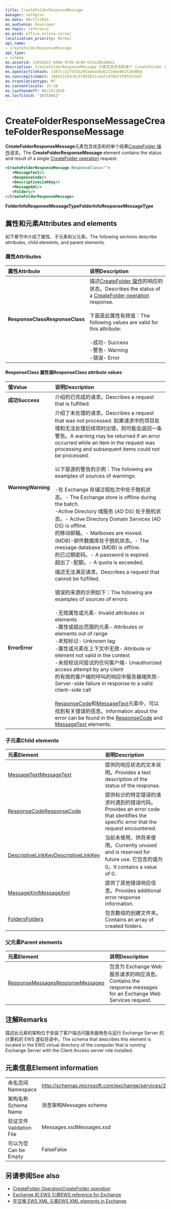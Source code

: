 ```yaml
---
title: CreateFolderResponseMessage
manager: sethgros
ms.date: 09/17/2015
ms.audience: Developer
ms.topic: reference
ms.prod: office-online-server
localization_priority: Normal
api_name:
- CreateFolderResponseMessage
api_type:
- schema
ms.assetid: 1301dd15-b008-4fd9-8c89-b15a20b186e2
description: CreateFolderResponseMessage 元素包含状态和单个 CreateFolder 操作请求的结果。
ms.openlocfilehash: c587cca1f935b295a0ed30ab2210de40af28d06d
ms.sourcegitcommit: 34041125dc8c5f993b21cebfc4f8b72f0fd2cb6f
ms.translationtype: MT
ms.contentlocale: zh-CN
ms.lasthandoff: 06/25/2018
ms.locfileid: "19753652"
---
```

# <a name="createfolderresponsemessage"></a><span data-ttu-id="f2ca8-103">CreateFolderResponseMessage</span><span class="sxs-lookup"><span data-stu-id="f2ca8-103">CreateFolderResponseMessage</span></span>

<span data-ttu-id="f2ca8-104">**CreateFolderResponseMessage**元素包含状态和的单个结果[CreateFolder 操作](createfolder-operation.md)请求。</span><span class="sxs-lookup"><span data-stu-id="f2ca8-104">The **CreateFolderResponseMessage** element contains the status and result of a single [CreateFolder operation](createfolder-operation.md) request.</span></span> 
  
```xml
<CreateFolderResponseMessage ResponseClass="">
   <MessageText/>
   <ResponseCode/>
   <DescriptiveLinkKey/>
   <MessageXml/>
   <Folders/>
</CreateFolderResponseMessage>
```

<span data-ttu-id="f2ca8-105">**FolderInfoResponseMessageType**</span><span class="sxs-lookup"><span data-stu-id="f2ca8-105">**FolderInfoResponseMessageType**</span></span>

## <a name="attributes-and-elements"></a><span data-ttu-id="f2ca8-106">属性和元素</span><span class="sxs-lookup"><span data-stu-id="f2ca8-106">Attributes and elements</span></span>

<span data-ttu-id="f2ca8-107">如下章节中介绍了属性、子元素和父元素。</span><span class="sxs-lookup"><span data-stu-id="f2ca8-107">The following sections describe attributes, child elements, and parent elements.</span></span>
  
### <a name="attributes"></a><span data-ttu-id="f2ca8-108">属性</span><span class="sxs-lookup"><span data-stu-id="f2ca8-108">Attributes</span></span>

|<span data-ttu-id="f2ca8-109">**属性**</span><span class="sxs-lookup"><span data-stu-id="f2ca8-109">**Attribute**</span></span>|<span data-ttu-id="f2ca8-110">**说明**</span><span class="sxs-lookup"><span data-stu-id="f2ca8-110">**Description**</span></span>|
|:-----|:-----|
|<span data-ttu-id="f2ca8-111">**ResponseClass**</span><span class="sxs-lookup"><span data-stu-id="f2ca8-111">**ResponseClass**</span></span> <br/> | <span data-ttu-id="f2ca8-112">描述[CreateFolder 操作](createfolder-operation.md)的响应的状态。</span><span class="sxs-lookup"><span data-stu-id="f2ca8-112">Describes the status of a [CreateFolder operation](createfolder-operation.md) response.</span></span><br/><br/><span data-ttu-id="f2ca8-113">下面是此属性有效值：</span><span class="sxs-lookup"><span data-stu-id="f2ca8-113">The following values are valid for this attribute:</span></span><br/><br/><span data-ttu-id="f2ca8-114">-成功</span><span class="sxs-lookup"><span data-stu-id="f2ca8-114">-  Success</span></span>  <br/><span data-ttu-id="f2ca8-115">-警告</span><span class="sxs-lookup"><span data-stu-id="f2ca8-115">-  Warning</span></span>  <br/><span data-ttu-id="f2ca8-116">-错误</span><span class="sxs-lookup"><span data-stu-id="f2ca8-116">-  Error</span></span>  <br/> |
   
#### <a name="responseclass-attribute-values"></a><span data-ttu-id="f2ca8-117">ResponseClass 属性值</span><span class="sxs-lookup"><span data-stu-id="f2ca8-117">ResponseClass attribute values</span></span>

|<span data-ttu-id="f2ca8-118">**值**</span><span class="sxs-lookup"><span data-stu-id="f2ca8-118">**Value**</span></span>|<span data-ttu-id="f2ca8-119">**说明**</span><span class="sxs-lookup"><span data-stu-id="f2ca8-119">**Description**</span></span>|
|:-----|:-----|
|<span data-ttu-id="f2ca8-120">**成功**</span><span class="sxs-lookup"><span data-stu-id="f2ca8-120">**Success**</span></span> <br/> |<span data-ttu-id="f2ca8-121">介绍的已完成的请求。</span><span class="sxs-lookup"><span data-stu-id="f2ca8-121">Describes a request that is fulfilled.</span></span>  <br/> |
|<span data-ttu-id="f2ca8-122">**Warning**</span><span class="sxs-lookup"><span data-stu-id="f2ca8-122">**Warning**</span></span> <br/> | <span data-ttu-id="f2ca8-123">介绍了未处理的请求。</span><span class="sxs-lookup"><span data-stu-id="f2ca8-123">Describes a request that was not processed.</span></span> <span data-ttu-id="f2ca8-124">如果请求中的项目处理和无法处理后续项时出错，则可能会返回一条警告。</span><span class="sxs-lookup"><span data-stu-id="f2ca8-124">A warning may be returned if an error occurred while an item in the request was processing and subsequent items could not be processed.</span></span><br/><br/><span data-ttu-id="f2ca8-125">以下是源的警告的示例：</span><span class="sxs-lookup"><span data-stu-id="f2ca8-125">The following are examples of sources of warnings:</span></span><br/><br/><span data-ttu-id="f2ca8-126">-在 Exchange 存储过程批次中处于脱机状态。</span><span class="sxs-lookup"><span data-stu-id="f2ca8-126">-  The Exchange store is offline during the batch.</span></span>  <br/><span data-ttu-id="f2ca8-127">-Active Directory 域服务 (AD DS) 处于脱机状态。</span><span class="sxs-lookup"><span data-stu-id="f2ca8-127">-  Active Directory Domain Services (AD DS) is offline.</span></span>  <br/><span data-ttu-id="f2ca8-128">的移动邮箱。</span><span class="sxs-lookup"><span data-stu-id="f2ca8-128">-  Mailboxes are moved.</span></span>  <br/><span data-ttu-id="f2ca8-129">(MDB)-邮件数据库处于脱机状态。</span><span class="sxs-lookup"><span data-stu-id="f2ca8-129">-  The message database (MDB) is offline.</span></span>  <br/><span data-ttu-id="f2ca8-130">的已过期密码。</span><span class="sxs-lookup"><span data-stu-id="f2ca8-130">-  A password is expired.</span></span>  <br/><span data-ttu-id="f2ca8-131">超出了-配额。</span><span class="sxs-lookup"><span data-stu-id="f2ca8-131">-  A quota is exceeded.</span></span>  <br/> |
|<span data-ttu-id="f2ca8-132">**Error**</span><span class="sxs-lookup"><span data-stu-id="f2ca8-132">**Error**</span></span> <br/> | <span data-ttu-id="f2ca8-133">描述无法满足请求。</span><span class="sxs-lookup"><span data-stu-id="f2ca8-133">Describes a request that cannot be fulfilled.</span></span><br/><br/><span data-ttu-id="f2ca8-134">错误的来源的示例如下：</span><span class="sxs-lookup"><span data-stu-id="f2ca8-134">The following are examples of sources of errors:</span></span>  <br/><br/><span data-ttu-id="f2ca8-135">-无效属性或元素</span><span class="sxs-lookup"><span data-stu-id="f2ca8-135">-  Invalid attributes or elements</span></span>  <br/><span data-ttu-id="f2ca8-136">-属性或超出范围的元素</span><span class="sxs-lookup"><span data-stu-id="f2ca8-136">-  Attributes or elements out of range</span></span>  <br/><span data-ttu-id="f2ca8-137">-未知标记</span><span class="sxs-lookup"><span data-stu-id="f2ca8-137">-  Unknown tag</span></span>  <br/><span data-ttu-id="f2ca8-138">-属性或元素在上下文中无效</span><span class="sxs-lookup"><span data-stu-id="f2ca8-138">-  Attribute or element not valid in the context</span></span>  <br/><span data-ttu-id="f2ca8-139">-未授权访问尝试的任何客户端</span><span class="sxs-lookup"><span data-stu-id="f2ca8-139">-  Unauthorized access attempt by any client</span></span>  <br/><span data-ttu-id="f2ca8-140">的有效的客户端的呼叫的响应中服务器端失败</span><span class="sxs-lookup"><span data-stu-id="f2ca8-140">-  Server-side failure in response to a valid client-side call</span></span><br/><br/>  <span data-ttu-id="f2ca8-141">[ResponseCode](responsecode.md)和[MessageText](messagetext.md)元素中，可以找到有关错误的信息。</span><span class="sxs-lookup"><span data-stu-id="f2ca8-141">Information about the error can be found in the [ResponseCode](responsecode.md) and [MessageText](messagetext.md) elements.</span></span>  <br/> |
   
### <a name="child-elements"></a><span data-ttu-id="f2ca8-142">子元素</span><span class="sxs-lookup"><span data-stu-id="f2ca8-142">Child elements</span></span>

|<span data-ttu-id="f2ca8-143">**元素**</span><span class="sxs-lookup"><span data-stu-id="f2ca8-143">**Element**</span></span>|<span data-ttu-id="f2ca8-144">**说明**</span><span class="sxs-lookup"><span data-stu-id="f2ca8-144">**Description**</span></span>|
|:-----|:-----|
|[<span data-ttu-id="f2ca8-145">MessageText</span><span class="sxs-lookup"><span data-stu-id="f2ca8-145">MessageText</span></span>](messagetext.md) <br/> |<span data-ttu-id="f2ca8-146">提供的响应状态的文本说明。</span><span class="sxs-lookup"><span data-stu-id="f2ca8-146">Provides a text description of the status of the response.</span></span>  <br/> |
|[<span data-ttu-id="f2ca8-147">ResponseCode</span><span class="sxs-lookup"><span data-stu-id="f2ca8-147">ResponseCode</span></span>](responsecode.md) <br/> |<span data-ttu-id="f2ca8-148">提供标识的特定错误的请求时遇到的错误代码。</span><span class="sxs-lookup"><span data-stu-id="f2ca8-148">Provides an error code that identifies the specific error that the request encountered.</span></span>  <br/> |
|[<span data-ttu-id="f2ca8-149">DescriptiveLinkKey</span><span class="sxs-lookup"><span data-stu-id="f2ca8-149">DescriptiveLinkKey</span></span>](descriptivelinkkey.md) <br/> |<span data-ttu-id="f2ca8-150">当前未使用，供将来使用。</span><span class="sxs-lookup"><span data-stu-id="f2ca8-150">Currently unused and is reserved for future use.</span></span> <span data-ttu-id="f2ca8-151">它包含的值为 0。</span><span class="sxs-lookup"><span data-stu-id="f2ca8-151">It contains a value of 0.</span></span>  <br/> |
|[<span data-ttu-id="f2ca8-152">MessageXml</span><span class="sxs-lookup"><span data-stu-id="f2ca8-152">MessageXml</span></span>](messagexml.md) <br/> |<span data-ttu-id="f2ca8-153">提供了其他错误响应信息。</span><span class="sxs-lookup"><span data-stu-id="f2ca8-153">Provides additional error response information.</span></span>  <br/> |
|[<span data-ttu-id="f2ca8-154">Folders</span><span class="sxs-lookup"><span data-stu-id="f2ca8-154">Folders</span></span>](folders-ex15websvcsotherref.md) <br/> |<span data-ttu-id="f2ca8-155">包含数组的创建文件夹。</span><span class="sxs-lookup"><span data-stu-id="f2ca8-155">Contains an array of created folders.</span></span>  <br/> |
   
### <a name="parent-elements"></a><span data-ttu-id="f2ca8-156">父元素</span><span class="sxs-lookup"><span data-stu-id="f2ca8-156">Parent elements</span></span>

|<span data-ttu-id="f2ca8-157">**元素**</span><span class="sxs-lookup"><span data-stu-id="f2ca8-157">**Element**</span></span>|<span data-ttu-id="f2ca8-158">**说明**</span><span class="sxs-lookup"><span data-stu-id="f2ca8-158">**Description**</span></span>|
|:-----|:-----|
|[<span data-ttu-id="f2ca8-159">ResponseMessages</span><span class="sxs-lookup"><span data-stu-id="f2ca8-159">ResponseMessages</span></span>](responsemessages.md) <br/> |<span data-ttu-id="f2ca8-160">包含为 Exchange Web 服务请求的响应消息。</span><span class="sxs-lookup"><span data-stu-id="f2ca8-160">Contains the response messages for an Exchange Web Services request.</span></span>  <br/> |
   
## <a name="remarks"></a><span data-ttu-id="f2ca8-161">注解</span><span class="sxs-lookup"><span data-stu-id="f2ca8-161">Remarks</span></span>

<span data-ttu-id="f2ca8-162">描述此元素的架构位于安装了客户端访问服务器角色与运行 Exchange Server 的计算机的 EWS 虚拟目录中。</span><span class="sxs-lookup"><span data-stu-id="f2ca8-162">The schema that describes this element is located in the EWS virtual directory of the computer that is running Exchange Server with the Client Access server role installed.</span></span>
  
## <a name="element-information"></a><span data-ttu-id="f2ca8-163">元素信息</span><span class="sxs-lookup"><span data-stu-id="f2ca8-163">Element information</span></span>

|||
|:-----|:-----|
|<span data-ttu-id="f2ca8-164">命名空间</span><span class="sxs-lookup"><span data-stu-id="f2ca8-164">Namespace</span></span>  <br/> |http://schemas.microsoft.com/exchange/services/2006/messages  <br/> |
|<span data-ttu-id="f2ca8-165">架构名称</span><span class="sxs-lookup"><span data-stu-id="f2ca8-165">Schema Name</span></span>  <br/> |<span data-ttu-id="f2ca8-166">消息架构</span><span class="sxs-lookup"><span data-stu-id="f2ca8-166">Messages schema</span></span>  <br/> |
|<span data-ttu-id="f2ca8-167">验证文件</span><span class="sxs-lookup"><span data-stu-id="f2ca8-167">Validation File</span></span>  <br/> |<span data-ttu-id="f2ca8-168">Messages.xsd</span><span class="sxs-lookup"><span data-stu-id="f2ca8-168">Messages.xsd</span></span>  <br/> |
|<span data-ttu-id="f2ca8-169">可以为空</span><span class="sxs-lookup"><span data-stu-id="f2ca8-169">Can be Empty</span></span>  <br/> |<span data-ttu-id="f2ca8-170">False</span><span class="sxs-lookup"><span data-stu-id="f2ca8-170">False</span></span>  <br/> |
   
## <a name="see-also"></a><span data-ttu-id="f2ca8-171">另请参阅</span><span class="sxs-lookup"><span data-stu-id="f2ca8-171">See also</span></span>

- [<span data-ttu-id="f2ca8-172">CreateFolder Operation</span><span class="sxs-lookup"><span data-stu-id="f2ca8-172">CreateFolder operation</span></span>](createfolder-operation.md)
- [<span data-ttu-id="f2ca8-173">Exchange 的 EWS 引用</span><span class="sxs-lookup"><span data-stu-id="f2ca8-173">EWS reference for Exchange</span></span>](ews-reference-for-exchange.md) 
- [<span data-ttu-id="f2ca8-174">在交换 EWS XML 元素</span><span class="sxs-lookup"><span data-stu-id="f2ca8-174">EWS XML elements in Exchange</span></span>](ews-xml-elements-in-exchange.md)

